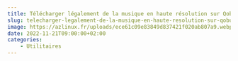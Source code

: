 ```yaml
---
title: Télécharger légalement de la musique en haute résolution sur Qobuz
slug: telecharger-legalement-de-la-musique-en-haute-resolution-sur-qobuz
image: https://azlinux.fr/uploads/ece61c09e83849d837421f020ab807a9.webp
date: 2022-11-21T09:00:00+02:00
categories:
    - Utilitaires
---
```


